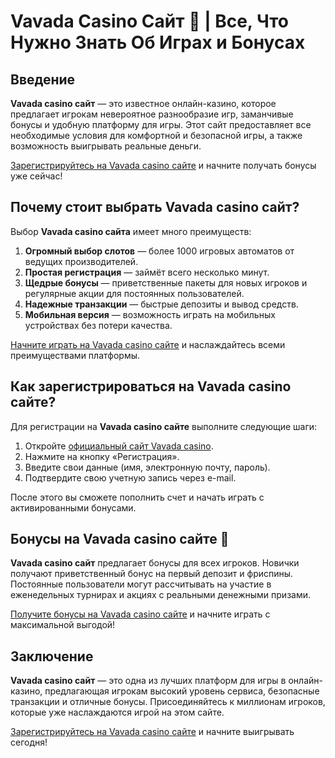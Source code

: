 # Vavada Casino Сайт 🎰 | Все, Что Нужно Знать Об Играх и Бонусах

## Введение

**Vavada casino сайт** — это известное онлайн-казино, которое предлагает игрокам невероятное разнообразие игр, заманчивые бонусы и удобную платформу для игры. Этот сайт предоставляет все необходимые условия для комфортной и безопасной игры, а также возможность выигрывать реальные деньги.

[Зарегистрируйтесь на Vavada casino сайте](https://vavadapartner.pro/?promo=ea5c9275-6854-4505-94fc-95ab18221945-linkb2) и начните получать бонусы уже сейчас!

## Почему стоит выбрать Vavada casino сайт?

Выбор **Vavada casino сайта** имеет много преимуществ:

1. **Огромный выбор слотов** — более 1000 игровых автоматов от ведущих производителей.
2. **Простая регистрация** — займёт всего несколько минут.
3. **Щедрые бонусы** — приветственные пакеты для новых игроков и регулярные акции для постоянных пользователей.
4. **Надежные транзакции** — быстрые депозиты и вывод средств.
5. **Мобильная версия** — возможность играть на мобильных устройствах без потери качества.

[Начните играть на Vavada casino сайте](https://vavadapartner.pro/?promo=ea5c9275-6854-4505-94fc-95ab18221945-linkb2) и наслаждайтесь всеми преимуществами платформы.

## Как зарегистрироваться на Vavada casino сайте?

Для регистрации на **Vavada casino сайте** выполните следующие шаги:

1. Откройте [официальный сайт Vavada casino](https://vavadapartner.pro/?promo=ea5c9275-6854-4505-94fc-95ab18221945-linkb2).
2. Нажмите на кнопку «Регистрация».
3. Введите свои данные (имя, электронную почту, пароль).
4. Подтвердите свою учетную запись через e-mail.

После этого вы сможете пополнить счет и начать играть с активированными бонусами.

## Бонусы на Vavada casino сайте 🎁

**Vavada casino сайт** предлагает бонусы для всех игроков. Новички получают приветственный бонус на первый депозит и фриспины. Постоянные пользователи могут рассчитывать на участие в еженедельных турнирах и акциях с реальными денежными призами.

[Получите бонусы на Vavada casino сайте](https://vavadapartner.pro/?promo=ea5c9275-6854-4505-94fc-95ab18221945-linkb2) и начните играть с максимальной выгодой!

## Заключение

**Vavada casino сайт** — это одна из лучших платформ для игры в онлайн-казино, предлагающая игрокам высокий уровень сервиса, безопасные транзакции и отличные бонусы. Присоединяйтесь к миллионам игроков, которые уже наслаждаются игрой на этом сайте.

[Зарегистрируйтесь на Vavada casino сайте](https://vavadapartner.pro/?promo=ea5c9275-6854-4505-94fc-95ab18221945-linkb2) и начните выигрывать сегодня!
